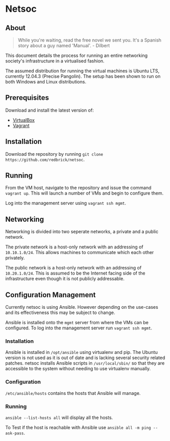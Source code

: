 Netsoc
================================

About
-------------------------

> While you're waiting, read the free novel we sent you. It's a Spanish story about a 
> guy named 'Manual'. - Dilbert

This document details the process for running an entire networking society's infrastructure in a virtualised fashion.

The assumed distribution for running the virtual machines is Ubuntu LTS, currently 12.04.3 (Precise Pangolin). The setup has been shown to run on both Windows and Linux distributions.


Prerequisites
-------------------------

Download and install the latest version of:

 * [VirtualBox](https://www.virtualbox.org/wiki/Downloads)
 * [Vagrant](http://downloads.vagrantup.com/tags/v1.3.4/)


Installation
-------------------------

Download the repository by running `git clone https://github.com/redbrick/netsoc`.


Running
-------------------------

From the VM host, navigate to the repository and issue the command `vagrant up`. This will launch a number of VMs and begin to configure them.

Log into the management server using `vagrant ssh mgmt`.


## Networking

Networking is divided into two seperate networks, a private and a public network.

The private network is a host-only network with an addressing of `10.10.1.0/24`. This allows machines to communicate which each other privately.

The public network is a host-only network with an addressing of `10.20.1.0/24`. This is assumed to be the Internet facing side of the infrastructure even though it is not publicly addressable.

## Configuration Management

Currently netsoc is using Ansible. However depending on the use-cases and its effectiveness this may be subject to change.

Ansible is installed onto the `mgmt` server from where the VMs can be configured. To log into the management server run `vagrant ssh mgmt`.

### Installation

Ansible is installed in `/opt/ansible` using virtualenv and pip. The Ubuntu version is not used as it is out of date and is lacking several security related patches. netsoc installs Ansible scripts in `/usr/local/sbin/` so that they are accessible to the system without needing to use virtualenv manually.

### Configuration

`/etc/ansible/hosts` contains the hosts that Ansible will manage.

### Running

`ansible --list-hosts all` will display all the hosts.

To Test if the host is reachable with Ansible use `ansible all -m ping --ask-pass`.